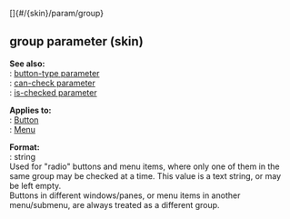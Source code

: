 []{#/{skin}/param/group}    
## group parameter (skin)    
**See also:**    
:   [button-type parameter](/ref/%7Bskin%7D/param/button-type.md)    
:   [can-check parameter](/ref/%7Bskin%7D/param/can-check.md)    
:   [is-checked parameter](/ref/%7Bskin%7D/param/is-checked.md)    
<!-- -->    
**Applies to:**    
:   [Button](/ref/%7Bskin%7D/control/button.md)    
:   [Menu](/ref/%7Bskin%7D/control/menu.md)    
<!-- -->    
**Format:**    
:   string    
Used for \"radio\" buttons and menu items, where only one of them in the    
same group may be checked at a time. This value is a text string, or may    
be left empty.    
Buttons in different windows/panes, or menu items in another    
menu/submenu, are always treated as a different group.  